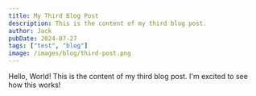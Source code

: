 ```yaml
---
title: My Third Blog Post
description: This is the content of my third blog post.
author: Jack
pubDate: 2024-07-27
tags: ["test", "blog"]
image: /images/blog/third-post.png
---
```


Hello, World! This is the content of my third blog post. I'm excited to see how this works!

